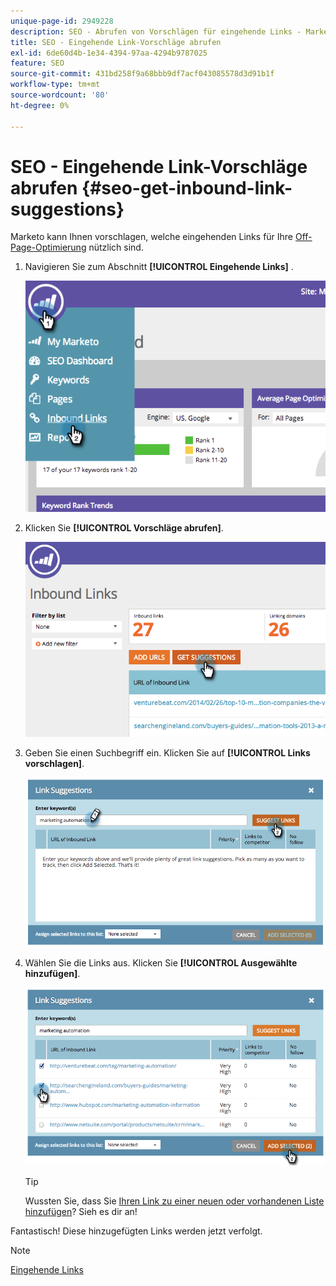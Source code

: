 ```yaml
---
unique-page-id: 2949228
description: SEO - Abrufen von Vorschlägen für eingehende Links - Marketo-Dokumente - Produktdokumentation
title: SEO - Eingehende Link-Vorschläge abrufen
exl-id: 6de60d4b-1e34-4394-97aa-4294b9787025
feature: SEO
source-git-commit: 431bd258f9a68bbb9df7acf043085578d3d91b1f
workflow-type: tm+mt
source-wordcount: '80'
ht-degree: 0%

---
```


# SEO - Eingehende Link-Vorschläge abrufen {#seo-get-inbound-link-suggestions}

Marketo kann Ihnen vorschlagen, welche eingehenden Links für Ihre [Off-Page-Optimierung](/help/marketo/product-docs/additional-apps/seo/understanding-seo/understanding-search-engine-optimization.md) nützlich sind.

1. Navigieren Sie zum Abschnitt **[!UICONTROL Eingehende Links]** .

   ![](assets/image2014-9-18-13-3a20-3a44.png)

1. Klicken Sie **[!UICONTROL Vorschläge abrufen]**.

   ![](assets/image2014-9-18-13-3a21-3a8.png)

1. Geben Sie einen Suchbegriff ein. Klicken Sie auf **[!UICONTROL Links vorschlagen]**.

   ![](assets/image2014-9-18-13-3a21-3a31.png)

1. Wählen Sie die Links aus. Klicken Sie **[!UICONTROL Ausgewählte hinzufügen]**.

   ![](assets/image2014-9-18-13-3a21-3a40.png)

   >[!TIP]
   >
   >Wussten Sie, dass Sie [Ihren Link zu einer neuen oder vorhandenen Liste hinzufügen](/help/marketo/product-docs/additional-apps/seo/inbound-links/seo-add-remove-an-inbound-link-url-from-a-list.md)? Sieh es dir an!

Fantastisch! Diese hinzugefügten Links werden jetzt verfolgt.

>[!NOTE]
>
>[Eingehende Links](/help/marketo/product-docs/additional-apps/seo/inbound-links/seo-understanding-inbound-links.md)
